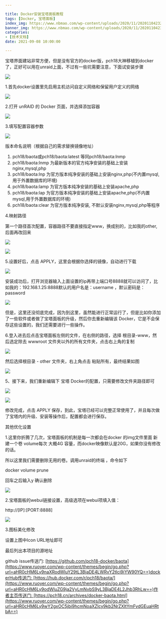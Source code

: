 ```yaml
---

title: Docker安装宝塔面板教程
tags: [Docker, 宝塔面板]
index_img: https://www.nbmao.com/wp-content/uploads/2020/11/20201104232251-76e82.jpeg
banner_img: https://www.nbmao.com/wp-content/uploads/2020/11/20201104232251-76e82.jpeg
categories:
- [技术文档]
date: 2021-09-08 10:00:00

---
```




宝塔界面建站非常方便，但是没有官方的docker版，pch18大神移植到docker了，正好可以用在unraid上面，不过有一些坑需要注意，下面试安装步骤

![](https://www.nbmao.com/wp-content/uploads/2020/11/20201104232251-76e82.jpeg)

1.首先docker设置里先启用主机访问自定义网络和保留用户定义的网络

![](https://www.nbmao.com/wp-content/uploads/2020/11/20201104232252-2c8f7.jpeg)

2.打开 unRAID 的 Docker 页面，并选择添加容器

![](https://www.nbmao.com/wp-content/uploads/2020/11/20201104232253-a0e90.jpeg)

3.填写配置容器参数

![](https://www.nbmao.com/wp-content/uploads/2020/11/20201104232253-553e9.jpeg)

版本命名说明（根据自己的需求替换镜像地址）

1. pch18/baota或pch18/baota:latest 等同pch18/baota:lnmp
2. pch18/baota:lnmp 为最新版本的官方纯净安装的基础上安装nginx,mysql,php
3. pch18/baota:lnp 为官方版本纯净安装的基础上安装nginx,php(不内置mysql,用于外置数据库的环境)
4. pch18/baota:lamp 为官方版本纯净安装的基础上安装apache,php
5. pch18/baota:lap 为官方版本纯净安装的基础上安装apache,php(不内置mysql,用于外置数据库的环境)
6. pch18/baota:clear 为官方版本纯净安装, 不默认安装nginx,mysql,php等程序

4.映射路径

第一个路径首次配置，容器路径不要直接指定www，换成别的，比如我的other,后面再改回来

![](https://www.nbmao.com/wp-content/uploads/2020/11/20201104232253-2f92e.jpeg)

![](https://www.nbmao.com/wp-content/uploads/2020/11/20201104232254-5b75c.jpeg)

5.设置好后，点击 APPLY，这里会根据你选择的镜像，自动进行下载

![](https://www.nbmao.com/wp-content/uploads/2020/11/20201104232255-df636.jpeg)

安装成功后，打开浏览器输入上面设置的ip再带上端口号8888就可以访问了，比如我的：192.168.1.25:8888默认的用户名是：username ，默认密码是：password

![](https://www.nbmao.com/wp-content/uploads/2020/11/20201104232256-89f1b.jpeg)

但是，这里还没彻底完成，因为到这里，虽然能进行正常运行了，但是比如你添加了一些软件或者做了宝塔面板的升级，然后你去重新编辑该 Docker，它是不会保存这些设置的，我们还需要进行一些操作。

6.登入进去后点击宝塔面板左侧的文件，在右侧的路径，选择 根目录-www，然后选定除去 wwwroot 文件夹以外的所有文件夹，点击右上角的复制

![](https://www.nbmao.com/wp-content/uploads/2020/11/20201104232256-3b11d.jpeg)

然后选择根目录 - other 文件夹，右上角点击 粘贴所有，最终结果如图

![](https://www.nbmao.com/wp-content/uploads/2020/11/20201104232257-b765d.jpeg)

5、接下来，我们重新编辑下 宝塔 Docker的配置，只需要修改文件夹路径即可

![](https://www.nbmao.com/wp-content/uploads/2020/11/20201104232257-eb144.jpeg)

![](https://www.nbmao.com/wp-content/uploads/2020/11/20201104232257-d1c30.jpeg)

修改完成，点击 APPLY 保存，到此，宝塔已经可以完整正常使用了，并且每次做了宝塔内的升级、安装等操作后，配置都会进行保存。

其他优化设置

1.这里你折腾了几次，宝塔面板的机制是每一次都会在docker 的img文件里面 新建一个卷 volume每次 大概4G 容量，而docker映像默认是20G，如果你没有修改的话。

所以这里我们需要删除无用的卷。调用unraid的终端 ，命令如下

docker volume prune

回车之后输入y 确认删除

![](https://www.nbmao.com/wp-content/uploads/2020/11/20201104232258-a9d7e.jpeg)

2.宝塔面板的webui链接设置，高级选项在webui项填入值：

http://[IP]:[PORT:8888]

![](https://www.nbmao.com/wp-content/uploads/2020/11/20201104232258-cada8.jpeg)

3.图标美化修改

设置上图中Icon URL地址即可

最后列出本项目的源地址

github issue传送门: [https://github.com/pch18-docker/baota](https://www.ruoyer.com/wp-content/themes/begin/go.php?url=aHR0cHM6Ly9naXRodWIuY29tL3BjaDE4LWRvY2tlci9iYW90YQ==)dockerHub传送门: [https://hub.docker.com/r/pch18/baota/](https://www.ruoyer.com/wp-content/themes/begin/go.php?url=aHR0cHM6Ly9odWIuZG9ja2VyLmNvbS9yL3BjaDE4L2Jhb3RhLw==)作者主页传送门: [https://pch18.cn/archives/docker-baota.html](https://www.ruoyer.com/wp-content/themes/begin/go.php?url=aHR0cHM6Ly9wY2gxOC5jbi9hcmNoaXZlcy9kb2NrZXItYmFvdGEuaHRtbA==)